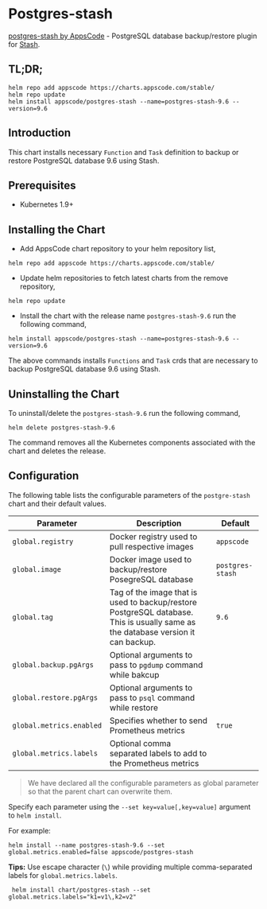 # Postgres-stash

[postgres-stash by AppsCode](https://github.com/stashed/postgres-stash) - PostgreSQL database backup/restore plugin for [Stash](https://github.com/stashed/).

## TL;DR;

```console
helm repo add appscode https://charts.appscode.com/stable/
helm repo update
helm install appscode/postgres-stash --name=postgres-stash-9.6 --version=9.6
```

## Introduction

This chart installs necessary `Function` and `Task` definition to backup or restore PostgreSQL database 9.6 using Stash.

## Prerequisites

- Kubernetes 1.9+

## Installing the Chart

- Add AppsCode chart repository to your helm repository list,

```console
helm repo add appscode https://charts.appscode.com/stable/
```

- Update helm repositories to fetch latest charts from the remove repository,

```console
helm repo update
```

- Install the chart with the release name `postgres-stash-9.6` run the following command,

```console
helm install appscode/postgres-stash --name=postgres-stash-9.6 --version=9.6
```

The above commands installs `Functions` and `Task` crds that are necessary to backup PostgreSQL database 9.6 using Stash.

## Uninstalling the Chart

To uninstall/delete the `postgres-stash-9.6` run the following command,

```console
helm delete postgres-stash-9.6
```

The command removes all the Kubernetes components associated with the chart and deletes the release.

## Configuration

The following table lists the configurable parameters of the `postgre-stash` chart and their default values.

|        Parameter         |                                                           Description                                                            |     Default      |
| ------------------------ | -------------------------------------------------------------------------------------------------------------------------------- | ---------------- |
| `global.registry`        | Docker registry used to pull respective images                                                                                   | `appscode`       |
| `global.image`           | Docker image used to backup/restore PosegreSQL database                                                                          | `postgres-stash` |
| `global.tag`             | Tag of the image that is used to backup/restore PostgreSQL database. This is usually same as the database version it can backup. | `9.6`            |
| `global.backup.pgArgs`   | Optional arguments to pass to `pgdump` command  while bakcup                                                                     |                  |
| `global.restore.pgArgs`  | Optional arguments to pass to `psql` command while restore                                                                       |                  |
| `global.metrics.enabled` | Specifies whether to send Prometheus metrics                                                                                     | `true`           |
| `global.metrics.labels`  | Optional comma separated labels to add to the Prometheus metrics                                                                 |                  |

> We have declared all the configurable parameters as global parameter so that the parent chart can overwrite them.

Specify each parameter using the `--set key=value[,key=value]` argument to `helm install`.

For example:

```console
helm install --name postgres-stash-9.6 --set global.metrics.enabled=false appscode/postgres-stash
```

**Tips:** Use escape character (`\`) while providing multiple comma-separated labels for `global.metrics.labels`.

```console
 helm install chart/postgres-stash --set global.metrics.labels="k1=v1\,k2=v2"
```
